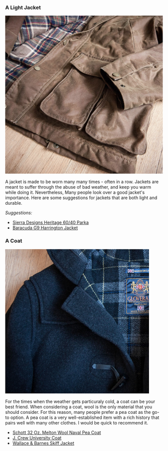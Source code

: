 ### A Light Jacket
![](/assets/images/light-jacket.png)

A jacket is made to be worn many many times - often in a row. Jackets are meant to suffer through the abuse of bad weather, and keep you warm while doing it. Nevertheless, Many people look over a good jacket's importance. Here are some suggestions for jackets that are both light and durable.

*Suggestions:*

- [Sierra Designs Heritage 60/40 Parka][sierra]
- [Baracuda G9 Harrington Jacket][baracuda]


### A Coat
![](/assets/images/coat.png)

For the times when the weather gets particuraly cold, a coat can be your best friend. When considering a coat, wool is the only material that you should consider. For this reason, many people prefer a pea coat as the go-to option. A pea coat is a very well-established item with a rich history that pairs well with many other clothes. I would be quick to recommend it.

- [Schott 32 Oz. Melton Wool Naval Pea Coat][schott]
- [J. Crew University Coat][jcrew]
- [Wallace & Barnes Skiff Jacket][w&b]

[sierra]: http://www.sierradesigns.com/product/short-parka
[baracuda]: us.baracuda.com/g9
[schott]: http://www.schottnyc.com/products/fabric/wool/classic-32-oz-melton-wool.htm
[jcrew]: https://www.jcrew.com/mens_category/outerwear/wool/PRDOVR~96037/96037.jsp
[w&b]: https://www.jcrew.com/AST/Navigation/Sale/AllProducts/PRD~05058/05058.jsp?Nbrd=J&Nloc=en_US&Nrpp=48&Npge=1&Ntrm=skiff+jacket&isFromSearch=true&isSaleItem=true&isNewSearch=true&hash=row0
